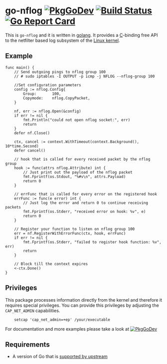 go-nflog [![PkgGoDev](https://pkg.go.dev/badge/github.com/florianl/go-nflog)](https://pkg.go.dev/github.com/florianl/go-nflog) [![Build Status](https://travis-ci.org/florianl/go-nflog.svg?branch=master)](https://travis-ci.org/florianl/go-nflog) [![Go Report Card](https://goreportcard.com/badge/github.com/florianl/go-nflog)](https://goreportcard.com/report/github.com/florianl/go-nflog)
============

This is `go-nflog` and it is written in [golang](https://golang.org/). It provides a [C](https://en.wikipedia.org/wiki/C_(programming_language))-binding free API to the netfilter based log subsystem of the [Linux kernel](https://www.kernel.org).

## Example

```golang
func main() {
	// Send outgoing pings to nflog group 100
	// # sudo iptables -I OUTPUT -p icmp -j NFLOG --nflog-group 100

	//Set configuration parameters
	config := nflog.Config{
		Group:       100,
		Copymode:    nflog.CopyPacket,
	}

	nf, err := nflog.Open(&config)
	if err != nil {
		fmt.Println("could not open nflog socket:", err)
		return
	}
	defer nf.Close()

	ctx, cancel := context.WithTimeout(context.Background(), 10*time.Second)
	defer cancel()

	// hook that is called for every received packet by the nflog group
	hook := func(attrs nflog.Attribute) int {
		// Just print out the payload of the nflog packet
		fmt.Fprintf(os.Stdout, "%#v\n", attrs.Payload)
		return 0
	}

	// errFunc that is called for every error on the registered hook
	errFunc := func(e error) int {
		// Just log the error and return 0 to continue receiving packets
		fmt.Fprintf(os.Stderr, "received error on hook: %v", e)
		return 0
	}

	// Register your function to listen on nflog group 100
	err = nf.RegisterWithErrorFunc(ctx, hook, errFunc)
	if err != nil {
		fmt.Fprintf(os.Stderr, "failed to register hook function: %v", err)
		return
	}

	// Block till the context expires
	<-ctx.Done()
}
```

## Privileges

This package processes information directly from the kernel and therefore it requires special privileges. You
can provide this privileges by adjusting the `CAP_NET_ADMIN` capabilities.
```
	setcap 'cap_net_admin=+ep' /your/executable
```

For documentation and more examples please take a look at [![PkgGoDev](https://pkg.go.dev/badge/github.com/florianl/go-nflog)](https://pkg.go.dev/github.com/florianl/go-nflog)

## Requirements

* A version of Go that is [supported by upstream](https://golang.org/doc/devel/release.html#policy)

